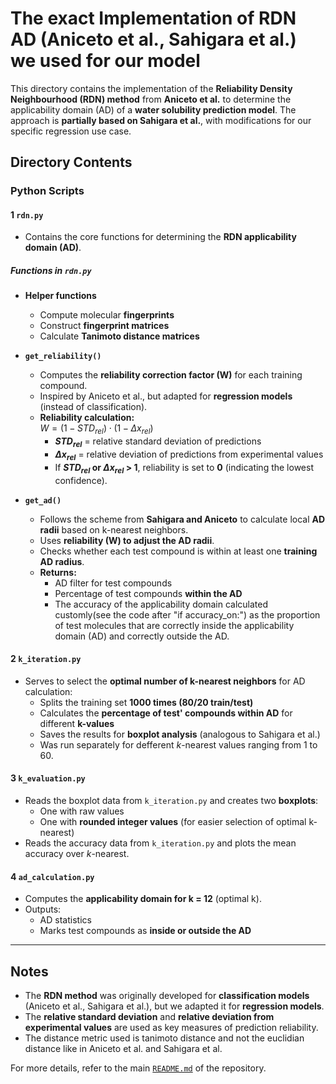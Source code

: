 # The exact Implementation of RDN AD (Aniceto et al., Sahigara et al.) we used for our model

This directory contains the implementation of the **Reliability Density Neighbourhood (RDN) method** from **Aniceto et al.** to determine the applicability domain (AD) of a **water solubility prediction model**. The approach is **partially based on Sahigara et al.**, with modifications for our specific regression use case.

## Directory Contents

### **Python Scripts**

#### **1 `rdn.py`**

- Contains the core functions for determining the **RDN applicability domain (AD)**.

##### **Functions in `rdn.py`**

- **Helper functions**

  - Compute molecular **fingerprints**
  - Construct **fingerprint matrices**
  - Calculate **Tanimoto distance matrices**

- **`get_reliability()`**

  - Computes the **reliability correction factor (W)** for each training compound.
  - Inspired by Aniceto et al., but adapted for **regression models** (instead of classification).
  - **Reliability calculation:**  
    $W = (1 - STD_{rel}) ⋅ (1 - Δx_{rel})$
    - **$STD_{rel}$** = relative standard deviation of predictions
    - **$Δx_{rel}$** = relative deviation of predictions from experimental values
    - If **$STD_{rel}$ or $Δx_{rel}$ > 1**, reliability is set to **0** (indicating the lowest confidence).

- **`get_ad()`**
  - Follows the scheme from **Sahigara and Aniceto** to calculate local **AD radii** based on k-nearest neighbors.
  - Uses **reliability (W) to adjust the AD radii**.
  - Checks whether each test compound is within at least one **training AD radius**.
  - **Returns:**
    - AD filter for test compounds
    - Percentage of test compounds **within the AD**
    - The accuracy of the applicability domain calculated customly(see the code after "if accuracy_on:") as the proportion of test molecules that are correctly inside the applicability domain (AD) and correctly outside the AD.

#### **2 `k_iteration.py`**

- Serves to select the **optimal number of k-nearest neighbors** for AD calculation:
  - Splits the training set **1000 times (80/20 train/test)**
  - Calculates the **percentage of test' compounds within AD** for different **k-values**
  - Saves the results for **boxplot analysis** (analogous to Sahigara et al.)
  - Was run separately for defferent $k$-nearest values ranging from 1 to 60.

#### **3 `k_evaluation.py`**

- Reads the boxplot data from `k_iteration.py` and creates two **boxplots**:
  - One with raw values
  - One with **rounded integer values** (for easier selection of optimal k-nearest)
- Reads the accuracy data from `k_iteration.py` and plots the mean accuracy over $k$-nearest.

#### **4 `ad_calculation.py`**

- Computes the **applicability domain for k = 12** (optimal k).
- Outputs:
  - AD statistics
  - Marks test compounds as **inside or outside the AD**

---

## Notes

- The **RDN method** was originally developed for **classification models** (Aniceto et al., Sahigara et al.), but we adapted it for **regression models**.
- The **relative standard deviation** and **relative deviation from experimental values** are used as key measures of prediction reliability.
- The distance metric used is tanimoto distance and not the euclidian distance like in Aniceto et al. and Sahigara et al.

For more details, refer to the main [`README.md`](../README.md) of the repository.
